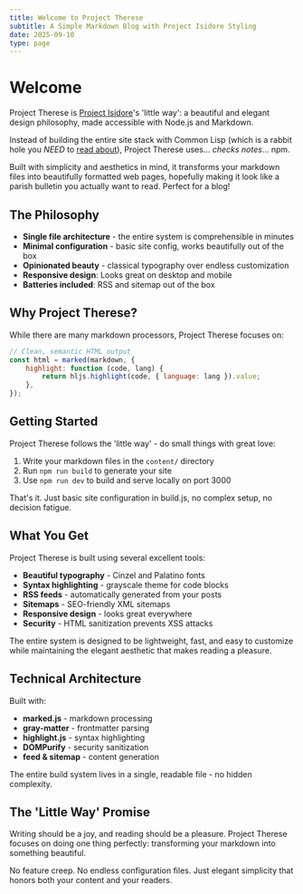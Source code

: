 ```yaml
---
title: Welcome to Project Therese
subtitle: A Simple Markdown Blog with Project Isidore Styling
date: 2025-09-10
type: page
---
```


# Welcome

Project Therese is [Project Isidore](https://gitlab.com/bhw/project-isidore)'s
'little way': a beautiful and elegant design philosophy, made accessible with
Node.js and Markdown.

Instead of building the entire site stack with Common Lisp (which is a rabbit
hole you _NEED_ to
[read about](https://www.bhw.name/assets/blog/project-isidore-doc.html)),
Project Therese uses... _checks notes_... npm.

Built with simplicity and aesthetics in mind, it transforms your markdown files
into beautifully formatted web pages, hopefully making it look like a parish
bulletin you actually want to read. Perfect for a blog!

## The Philosophy

- **Single file architecture** - the entire system is comprehensible in minutes
- **Minimal configuration** - basic site config, works beautifully out of the
  box
- **Opinionated beauty** - classical typography over endless customization
- **Responsive design**: Looks great on desktop and mobile
- **Batteries included**: RSS and sitemap out of the box

## Why Project Therese?

While there are many markdown processors, Project Therese focuses on:

```javascript
// Clean, semantic HTML output
const html = marked(markdown, {
    highlight: function (code, lang) {
        return hljs.highlight(code, { language: lang }).value;
    },
});
```

## Getting Started

Project Therese follows the 'little way' - do small things with great love:

1. Write your markdown files in the `content/` directory
2. Run `npm run build` to generate your site
3. Use `npm run dev` to build and serve locally on port 3000

That's it. Just basic site configuration in build.js, no complex setup, no
decision fatigue.

## What You Get

Project Therese is built using several excellent tools:

- **Beautiful typography** - Cinzel and Palatino fonts
- **Syntax highlighting** - grayscale theme for code blocks
- **RSS feeds** - automatically generated from your posts
- **Sitemaps** - SEO-friendly XML sitemaps
- **Responsive design** - looks great everywhere
- **Security** - HTML sanitization prevents XSS attacks

The entire system is designed to be lightweight, fast, and easy to customize
while maintaining the elegant aesthetic that makes reading a pleasure.

## Technical Architecture

Built with:

- **marked.js** - markdown processing
- **gray-matter** - frontmatter parsing
- **highlight.js** - syntax highlighting
- **DOMPurify** - security sanitization
- **feed & sitemap** - content generation

The entire build system lives in a single, readable file - no hidden complexity.

## The 'Little Way' Promise

Writing should be a joy, and reading should be a pleasure. Project Therese
focuses on doing one thing perfectly: transforming your markdown into something
beautiful.

No feature creep. No endless configuration files. Just elegant simplicity that
honors both your content and your readers.
